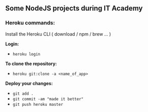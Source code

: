 ## Some NodeJS projects during IT Academy

### Heroku commands:

Install the Heroku CLI ( download / npm / brew ... )

**Login:**

- `heroku login`

**To clone the repository:**

- `heroku git:clone -a <name_of_app>`

**Deploy your changes:**

- `git add .`
- `git commit -am "made it better"`
- `git push heroku master`

